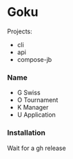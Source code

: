# Goku

Projects:

- cli
- api
- compose-jb

### Name

- G Swiss
- O Tournament
- K Manager
- U Application

### Installation

Wait for a gh release